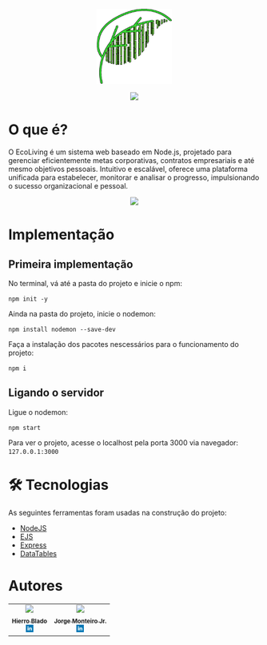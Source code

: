 <p align="center">
    <img width="150" height="150" src="public/imgs/ecudado.png">
</p>
<p align="center">
    <img src="https://img.shields.io/badge/ecoliving-v1.2-darkgreen">    
</p>

# O que é?
O EcoLiving é um sistema web baseado em Node.js, projetado para gerenciar eficientemente metas corporativas, contratos empresariais e até mesmo objetivos pessoais. Intuitivo e escalável, oferece uma plataforma unificada para estabelecer, monitorar e analisar o progresso, impulsionando o sucesso organizacional e pessoal.
<p align="center">
    <img src="https://i.imgur.com/YXbTA7s.png">    
</p>

# Implementação
## Primeira implementação
No terminal, vá até a pasta do projeto e inicie o npm:
```
npm init -y
```
Ainda na pasta do projeto, inicie o nodemon:
```
npm install nodemon --save-dev
```
Faça a instalação dos pacotes nescessários para o funcionamento do projeto:
```
npm i
```
## Ligando o servidor

Ligue o nodemon:
```
npm start
```
Para ver o projeto, acesse o localhost pela porta 3000 via navegador: ``` 127.0.0.1:3000 ```
# 🛠 Tecnologias
As seguintes ferramentas foram usadas na construção do projeto:
- [NodeJS](https://nodejs.org/)
- [EJS](https://ejs.co/)
- [Express](https://expressjs.com/pt-br/)
- [DataTables](https://datatables.net/)
# Autores
<table>
  <tr>
    <td align="center">
        <a href="https://github.com/hlink27"><img src="https://avatars.githubusercontent.com/u/79893038?v=4" width="100px;"/><br/>
            <sub><b>Hierro Blado</b></sub>
        </a><br/>
        <a href="https://www.linkedin.com/in/hierro-blado-154122163/">
            <img src="https://github.com/edent/SuperTinyIcons/blob/master/images/svg/linkedin.svg" width="15px;">
        </a>
      </td>
      <td align="center">
        <a href="https://github.com/jmo-jr"><img src="https://avatars.githubusercontent.com/u/7461416?v=4" width="100px;"/><br/>
            <sub><b>Jorge Monteiro Jr.</b></sub>
        </a><br/>
        <a href="https://www.linkedin.com/in/jorgemonteirojr/">
            <img src="https://github.com/edent/SuperTinyIcons/blob/master/images/svg/linkedin.svg" width="15px;">
        </a>
      </td>
  </tr>
</table>
